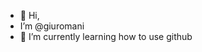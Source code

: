 - 👋 Hi, 
-    I’m @giuromani
- 🌱 I’m currently learning how to use github


<!---
giuromani/giuromani is a ✨ special ✨ repository because its `README.md` (this file) appears on your GitHub profile.
You can click the Preview link to take a look at your changes.
--->
